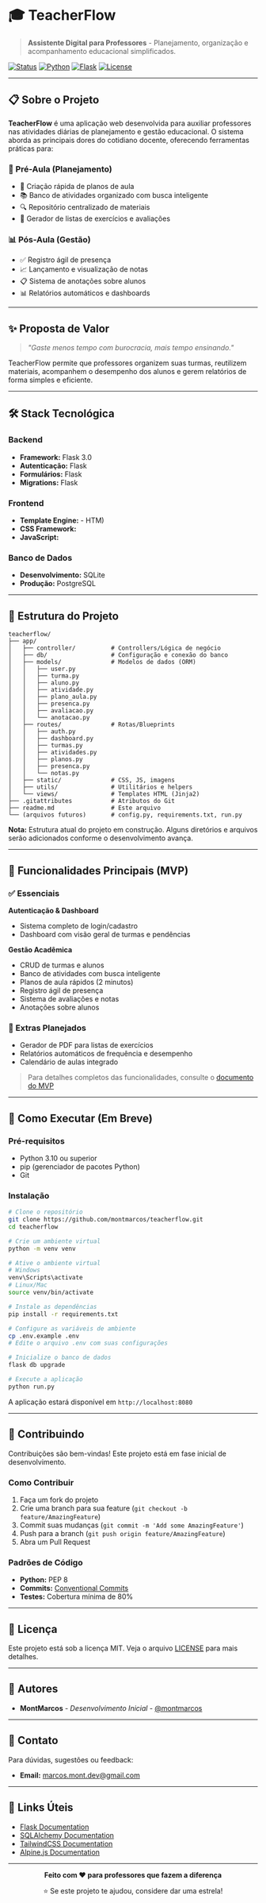 # 🎓 TeacherFlow

> **Assistente Digital para Professores** - Planejamento, organização e acompanhamento educacional simplificados.

[![Status](https://img.shields.io/badge/status-em%20desenvolvimento-yellow)](https://github.com/montmarcos/teacherflow)
[![Python](https://img.shields.io/badge/python-3.10+-blue.svg)](https://www.python.org/downloads/)
[![Flask](https://img.shields.io/badge/flask-3.0-green.svg)](https://flask.palletsprojects.com/)
[![License](https://img.shields.io/badge/license-MIT-blue.svg)](LICENSE)

---

## 📋 Sobre o Projeto

**TeacherFlow** é uma aplicação web desenvolvida para auxiliar professores nas atividades diárias de planejamento e gestão educacional. O sistema aborda as principais dores do cotidiano docente, oferecendo ferramentas práticas para:

### 🎯 Pré-Aula (Planejamento)
- 📝 Criação rápida de planos de aula
- 📚 Banco de atividades organizado com busca inteligente
- 🔍 Repositório centralizado de materiais
- 📄 Gerador de listas de exercícios e avaliações

### 📊 Pós-Aula (Gestão)
- ✅ Registro ágil de presença
- 📈 Lançamento e visualização de notas
- 📋 Sistema de anotações sobre alunos
- 📊 Relatórios automáticos e dashboards

---

## ✨ Proposta de Valor

> *"Gaste menos tempo com burocracia, mais tempo ensinando."*

TeacherFlow permite que professores organizem suas turmas, reutilizem materiais, acompanhem o desempenho dos alunos e gerem relatórios de forma simples e eficiente.

---

## 🛠️ Stack Tecnológica

### Backend
- **Framework:** Flask 3.0
- **Autenticação:** Flask
- **Formulários:** Flask
- **Migrations:** Flask

### Frontend
- **Template Engine:** - HTM)
- **CSS Framework:** 
- **JavaScript:**

### Banco de Dados
- **Desenvolvimento:** SQLite
- **Produção:** PostgreSQL

---

## 📁 Estrutura do Projeto

```
teacherflow/
├── app/
│   ├── controller/          # Controllers/Lógica de negócio
│   ├── db/                  # Configuração e conexão do banco
│   ├── models/              # Modelos de dados (ORM)
│   │   ├── user.py
│   │   ├── turma.py
│   │   ├── aluno.py
│   │   ├── atividade.py
│   │   ├── plano_aula.py
│   │   ├── presenca.py
│   │   ├── avaliacao.py
│   │   └── anotacao.py
│   ├── routes/              # Rotas/Blueprints
│   │   ├── auth.py
│   │   ├── dashboard.py
│   │   ├── turmas.py
│   │   ├── atividades.py
│   │   ├── planos.py
│   │   ├── presenca.py
│   │   └── notas.py
│   ├── static/              # CSS, JS, imagens
│   ├── utils/               # Utilitários e helpers
│   └── views/               # Templates HTML (Jinja2)
├── .gitattributes           # Atributos do Git
├── readme.md                # Este arquivo
└── (arquivos futuros)       # config.py, requirements.txt, run.py
```

**Nota:** Estrutura atual do projeto em construção. Alguns diretórios e arquivos serão adicionados conforme o desenvolvimento avança.

---

## 🎯 Funcionalidades Principais (MVP)

### ✅ Essenciais

**Autenticação & Dashboard**
- Sistema completo de login/cadastro
- Dashboard com visão geral de turmas e pendências

**Gestão Acadêmica**
- CRUD de turmas e alunos
- Banco de atividades com busca inteligente
- Planos de aula rápidos (2 minutos)
- Registro ágil de presença
- Sistema de avaliações e notas
- Anotações sobre alunos

### 🎁 Extras Planejados

- Gerador de PDF para listas de exercícios
- Relatórios automáticos de frequência e desempenho
- Calendário de aulas integrado

> Para detalhes completos das funcionalidades, consulte o [documento do MVP](docs/OO_bmvc.pdf)

---

## 🚦 Como Executar (Em Breve)

### Pré-requisitos

- Python 3.10 ou superior
- pip (gerenciador de pacotes Python)
- Git

### Instalação

```bash
# Clone o repositório
git clone https://github.com/montmarcos/teacherflow.git
cd teacherflow

# Crie um ambiente virtual
python -m venv venv

# Ative o ambiente virtual
# Windows
venv\Scripts\activate
# Linux/Mac
source venv/bin/activate

# Instale as dependências
pip install -r requirements.txt

# Configure as variáveis de ambiente
cp .env.example .env
# Edite o arquivo .env com suas configurações

# Inicialize o banco de dados
flask db upgrade

# Execute a aplicação
python run.py
```

A aplicação estará disponível em `http://localhost:8080`

---

## 🤝 Contribuindo

Contribuições são bem-vindas! Este projeto está em fase inicial de desenvolvimento.

### Como Contribuir

1. Faça um fork do projeto
2. Crie uma branch para sua feature (`git checkout -b feature/AmazingFeature`)
3. Commit suas mudanças (`git commit -m 'Add some AmazingFeature'`)
4. Push para a branch (`git push origin feature/AmazingFeature`)
5. Abra um Pull Request

### Padrões de Código

- **Python:** PEP 8
- **Commits:** [Conventional Commits](https://www.conventionalcommits.org/)
- **Testes:** Cobertura mínima de 80%

---

## 📝 Licença

Este projeto está sob a licença MIT. Veja o arquivo [LICENSE](LICENSE) para mais detalhes.

---

## 👥 Autores

- **MontMarcos** - *Desenvolvimento Inicial* - [@montmarcos](https://github.com/montmarcos)

---

## 📧 Contato

Para dúvidas, sugestões ou feedback:

- **Email:** marcos.mont.dev@gmail.com

---

## 🔗 Links Úteis

- [Flask Documentation](https://flask.palletsprojects.com/)
- [SQLAlchemy Documentation](https://docs.sqlalchemy.org/)
- [TailwindCSS Documentation](https://tailwindcss.com/docs)
- [Alpine.js Documentation](https://alpinejs.dev/)

---

<div align="center">

**Feito com ❤️ para professores que fazem a diferença**

⭐ Se este projeto te ajudou, considere dar uma estrela!

</div>
